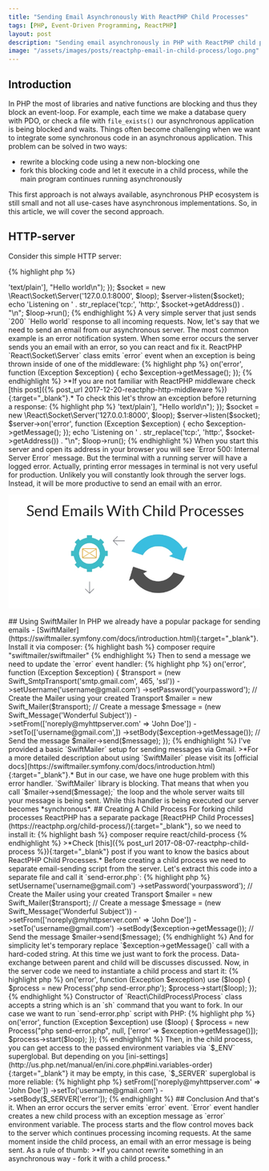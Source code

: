 ```yaml
---
title: "Sending Email Asynchronously With ReactPHP Child Processes"
tags: [PHP, Event-Driven Programming, ReactPHP]
layout: post
description: "Sending email asynchronously in PHP with ReactPHP child processes"
image: "/assets/images/posts/reactphp-email-in-child-process/logo.png"
---
```


## Introduction

In PHP the most of libraries and native functions are blocking and thus they block an event-loop. For example, each time we make a database query with PDO, or check a file with `file_exists()` our asynchronous application is being blocked and waits. Things often become challenging when we want to integrate some synchronous code in an asynchronous application. This problem can be solved in two ways:

- rewrite a blocking code using a new non-blocking one
- fork this blocking code and let it execute in a child process, while the main program continues running asynchronously

This first approach is not always available, asynchronous PHP ecosystem is still small and not all use-cases have asynchronous implementations. So, in this article, we will cover the second approach. 

## HTTP-server

Consider this simple HTTP server:

{% highlight php %}
<?php

use React\Http\Server;
use React\Http\Response;
use React\EventLoop\Factory;
use Psr\Http\Message\ServerRequestInterface;

$loop = Factory::create();

$server = new Server(function (ServerRequestInterface $request) {
    return new Response(200, ['Content-Type' => 'text/plain'],  "Hello world\n");
});

$socket = new \React\Socket\Server('127.0.0.1:8000', $loop);
$server->listen($socket);

echo 'Listening on ' . str_replace('tcp:', 'http:', $socket->getAddress()) . "\n";

$loop->run();
{% endhighlight %}

A very simple server that just sends `200` `Hello world` response to all incoming requests.

Now, let's say that we need to send an email from our asynchronous server. The most common example is an error notification system. When some error occurs the server sends you an email with an error, so you can react and fix it. ReactPHP `React\Socket\Server` class emits `error` event when an exception is being thrown inside of one of the middleware:

{% highlight php %}
<?php

// ...

$server->on('error', function (Exception $exception) {
    echo $exception->getMessage();
});
{% endhighlight %}

>*If you are not familiar with ReactPHP middleware check [this post]({% post_url 2017-12-20-reactphp-http-middleware %}){:target="_blank"}.*

To check this let's throw an exception before returning a response:

{% highlight php %}
<?php

$loop = Factory::create();

$server = new Server(function (ServerRequestInterface $request) {
    throw new Exception('Error');
    return new Response(200, ['Content-Type' => 'text/plain'],  "Hello world\n");
});

$socket = new \React\Socket\Server('127.0.0.1:8000', $loop);
$server->listen($socket);
$server->on('error', function (Exception $exception) {
    echo $exception->getMessage();
});

echo 'Listening on ' . str_replace('tcp:', 'http:', $socket->getAddress()) . "\n";

$loop->run();
{% endhighlight %}

When you start this server and open its address in your browser you will see `Error 500: Internal Server Error` message. But the terminal with a running server will have a logged error. Actually, printing error messages in terminal is not very useful for production. Unlikely you will constantly look through the server logs. Instead, it will be more productive to send an email with an error.

<p class="text-center image">
    <img src="/assets/images/posts/reactphp-email-in-child-process/logo.png" alt="files" class="">
</p>

## Using SwiftMailer

In PHP we already have a popular package for sending emails - [SwiftMailer](https://swiftmailer.symfony.com/docs/introduction.html){:target="_blank"}. Install it via composer:

{% highlight bash %}
composer require "swiftmailer/swiftmailer"
{% endhighlight %}

Then to send a message we need to update the `error` event handler:

{% highlight php %}
<?php

$server->on('error', function (Exception $exception) {
    $transport = (new Swift_SmtpTransport('smtp.gmail.com', 465, 'ssl'))
        ->setUsername('username@gmail.com')
        ->setPassword('yourpassword');

    // Create the Mailer using your created Transport
    $mailer = new Swift_Mailer($transport);

    // Create a message
    $message = (new Swift_Message('Wonderful Subject'))
        ->setFrom(['noreply@myhttpserver.com' => 'John Doe'])
        ->setTo(['username@gmail.com',])
        ->setBody($exception->getMessage());

    // Send the message
    $mailer->send($message);
});
{% endhighlight %}

I've provided a basic `SwiftMailer` setup for sending messages via Gmail. 

>*For a more detailed description about using `SwiftMailer` please visit its [official docs](https://swiftmailer.symfony.com/docs/introduction.html){:target="_blank"}.*

But in our case, we have one huge problem with this error handler. `SwiftMailer` library is blocking. That means that when you call `$mailer->send($message);` the loop and the whole server waits till your message is being sent. While this handler is being executed our server becomes *synchronous*.

## Creating A Child Process

For forking child processes ReactPHP has a separate package [ReactPHP Child Processes](https://reactphp.org/child-process/){:target="_blank"}, so we need to install it:

{% highlight bash %}
composer require react/child-process
{% endhighlight %}

>*Check [this]({% post_url 2017-08-07-reactphp-child-process %}){:target="_blank"} post if you want to know the basics about ReactPHP Child Processes.*

Before creating a child process we need to separate email-sending script from the server. Let's extract this code into a separate file and call it `send-error.php`:

{% highlight php %}
<?php

require '../vendor/autoload.php';

$transport = (new Swift_SmtpTransport('smtp.gmail.com', 465, 'ssl'))
    ->setUsername('username@gmail.com')
    ->setPassword('yourpassword');

// Create the Mailer using your created Transport
$mailer = new Swift_Mailer($transport);

// Create a message
$message = (new Swift_Message('Wonderful Subject'))
    ->setFrom(['noreply@myhttpserver.com' => 'John Doe'])
    ->setTo('username@gmail.com')
    ->setBody($exception->getMessage());

// Send the message
$mailer->send($message);
{% endhighlight %}

And for simplicity let's temporary replace `$exception->getMessage()` call with a hard-coded string. At this time we just want to fork the process. Data-exchange between parent and child will be discusses discussed. 

Now, in the server code we need to instantiate a child process and start it:

{% highlight php %}
<?php

$server->on('error', function (Exception $exception) use ($loop) {
    $process = new Process('php send-error.php');
    $process->start($loop);
});
{% endhighlight %}

Constructor of `React\ChildProcess\Process` class accepts a string which is an `sh` command that you want to fork. In our case we want to run `send-error.php` script with PHP:

{% highlight php %}
<?php

$process = new Process('php send-error.php'); 
{% endhighlight %}    

Then, to start the process we call method `start()` and pass an event loop.

Now, each time when an error occurs our server will start a child process with `php send-error.php` command and nothing will block the loop. That allows the server to continue processing incoming requests without waiting for email message to be sent. 

## Passing Data Between Parent And Child

The last thing we need to do is to pass the error message inside the child process. It can be achieved with environment variables. When creating a new child process via `new Process('some-command')` we can provide additional parameters to the constructor. Here is the constructor of `React\ChildProcess\Process` class:

{% highlight php %}
<?php

namespace React\ChildProcess;

class Process extends EventEmitter 
{
   /**
    * Constructor.
    *
    * @param string $cmd     Command line to run
    * @param string $cwd     Current working directory or null to inherit
    * @param array  $env     Environment variables or null to inherit
    * @param array  $options Options for proc_open()
    * @throws RuntimeException When proc_open() is not installed
    */
    public function __construct($cmd, $cwd = null, array $env = null, array $options = array())
    {
        // ...
    }
}
{% endhighlight %}

We are interested in the third parameter `$env`. By default, the child process inherits environment variables from its parent, but this behavior may be changed. We can provide a custom array with our own environment variables and pass an exception message as an `error` environment variable:

{% highlight php %}
<?php

$server->on('error', function (Exception $exception) use ($loop) {
    $process = new Process("php send-error.php", null, ['error' => $exception->getMessage()]);
    $process->start($loop);
});
{% endhighlight %}

Then, in the child process, you can get access to the passed environment variables via `$_ENV` superglobal. But depending on you [ini-settings](http://us.php.net/manual/en/ini.core.php#ini.variables-order){:target="_blank"} it may be empty, in this case, `$_SERVER` superglobal is more reliable:

{% highlight php %}
<?php

// send-error.php

// ...

$message = (new Swift_Message('Error in MyHTTPServer'))
    ->setFrom(['noreply@myhttpserver.com' => 'John Doe'])
    ->setTo('username@gmail.com')
    ->setBody($_SERVER['error']);
{% endhighlight %}

## Conclusion

And that's it. When an error occurs the server emits `error` event. `Error` event handler creates a new child process with an exception message as `error` environment variable. The process starts and the flow control moves back to the server which continues processing incoming requests. At the same moment inside the child process, an email with an error message is being sent. 
As a rule of thumb:
>*If you cannot rewrite something in an asynchronous way - fork it with a child process.*
